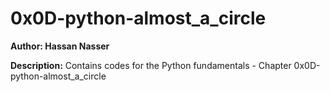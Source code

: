# 0x0D-python-almost_a_circle
**Author: Hassan Nasser**

**Description:**
Contains codes for the Python fundamentals - Chapter 0x0D-python-almost_a_circle
